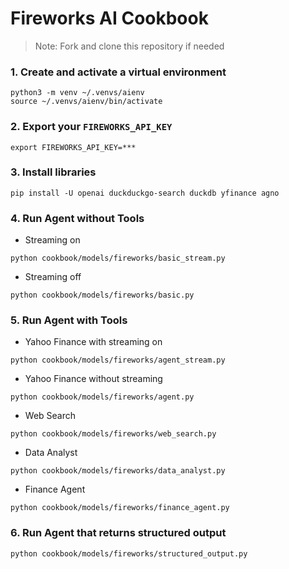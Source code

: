 # Fireworks AI Cookbook

> Note: Fork and clone this repository if needed

### 1. Create and activate a virtual environment

```shell
python3 -m venv ~/.venvs/aienv
source ~/.venvs/aienv/bin/activate
```

### 2. Export your `FIREWORKS_API_KEY`

```shell
export FIREWORKS_API_KEY=***
```

### 3. Install libraries

```shell
pip install -U openai duckduckgo-search duckdb yfinance agno
```

### 4. Run Agent without Tools

- Streaming on

```shell
python cookbook/models/fireworks/basic_stream.py
```

- Streaming off

```shell
python cookbook/models/fireworks/basic.py
```

### 5. Run Agent with Tools

- Yahoo Finance with streaming on

```shell
python cookbook/models/fireworks/agent_stream.py
```

- Yahoo Finance without streaming

```shell
python cookbook/models/fireworks/agent.py
```

- Web Search

```shell
python cookbook/models/fireworks/web_search.py
```

- Data Analyst

```shell
python cookbook/models/fireworks/data_analyst.py
```

- Finance Agent

```shell
python cookbook/models/fireworks/finance_agent.py
```

### 6. Run Agent that returns structured output

```shell
python cookbook/models/fireworks/structured_output.py
```


